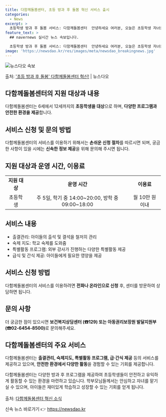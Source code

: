 ```yaml
---
title: 다함께돌봄센터, 초등 방과 후 돌봄 혁신 서비스 출시
categories:
  - News
excerpt: >
  초등학생 방과 후 돌봄 서비스: 다함께돌봄센터  안녕하세요 여러분, 오늘은 초등학생 자녀를 둔 부모님들에게 …
feature_text: >
  ## navernews 실시간 뉴스 속보입니다.

  초등학생 방과 후 돌봄 서비스: 다함께돌봄센터  안녕하세요 여러분, 오늘은 초등학생 자녀를 둔 부모님들에게 …
image: 'https://newsdao.kr/res/images/meta/newsdao_breakingnews.jpg'
---
```


![뉴스다오 속보](https://newsdao.kr/res/images/meta/newsdao_breakingnews.jpg)

<p>출처: <a href="https://newsdao.kr/4191" rel="dofollow">'초등 방과 후 돌봄' 다함께돌봄센터 혁신!</a> | 뉴스다오</p>

<h2 data-ke-size="size26">다함께돌봄센터의 지원 대상과 내용</h2>
<p data-ke-size="size16">다함께돌봄센터는 6세에서 12세까지의 <b>초등학생을 대상</b>으로 하며, <b>다양한 프로그램과 안전한 환경을 제공</b>합니다.</p>

<h2 data-ke-size="size26">서비스 신청 및 문의 방법</h2>
<p data-ke-size="size16">다함께돌봄센터의 서비스를 이용하기 위해서는 <b>손쉬운 신청 절차</b>를 따르시면 되며, 궁금한 사항이 있을 시에는 <b>신속한 정보 제공</b>을 위해 문의해 주시면 됩니다.</p>

<h2 data-ke-size="size26">지원 대상과 운영 시간, 이용료</h2>
<table>
	<tbody>
		<tr>
			<td style="text-align: center; height: 17px;"><b>지원 대상</b></td>
			<td style="text-align: center; height: 17px;"><b>운영 시간</b></td>
			<td style="text-align: center; height: 17px;"><b>이용료</b></td>
		</tr>
		<tr>
			<td style="text-align: center; height: 17px;">초등학생</td>
			<td style="text-align: center; height: 17px;">주 5일, 학기 중 14:00~20:00, 방학 중 09:00~18:00</td>
			<td style="text-align: center; height: 17px;">월 10만 원 이내</td>
		</tr>
	</tbody>
</table>

<h2 data-ke-size="size26">서비스 내용</h2>
<ul>
	<li>출결관리: 아이들의 출석 및 결석을 철저히 관리</li>
	<li>숙제 지도: 학교 숙제를 도와줌</li>
	<li>특별활동 프로그램: 외부 강사가 진행하는 다양한 특별활동 제공</li>
	<li>급식 및 간식 제공: 아이들에게 필요한 영양을 제공</li>
</ul>

<h2 data-ke-size="size26">서비스 신청 방법</h2>
<p data-ke-size="size16">다함께돌봄센터의 서비스를 이용하려면 <b>전화나 온라인으로 신청</b> 후, 센터를 방문하여 상담하면 됩니다.</p>

<h2 data-ke-size="size26">문의 사항</h2>
<p data-ke-size="size16">더 궁금한 점이 있으시면 <b>보건복지상담센터 (☎129) 또는 아동권리보장원 발달지원부 (☎02-6454-8500)</b>로 문의해주세요.</p>

<h2 data-ke-size="size26">다함께돌봄센터의 주요 서비스</h2>
<p data-ke-size="size16">다함께돌봄센터는 <b>출결관리, 숙제지도, 특별활동 프로그램, 급·간식 제공</b> 등의 서비스를 제공하고 있으며, <b>안전한 환경에서 다양한 활동</b>을 경험할 수 있는 기회를 제공합니다.</p>

다함께돌봄센터는 다양한 방과 후 프로그램을 제공하여 초등학생들이 안전하고 유익하게 활동할 수 있는 환경을 마련하고 있습니다. 학부모님들께서는 안심하고 자녀를 맡기실 수 있으며, 아이들은 재미있게 학습하고 성장할 수 있는 기회를 얻게 됩니다.
<br><br>
출처: <a href="https://newsdao.kr/4191">다함께돌봄센터 혁신 소식</a> 

신속 뉴스 바로가기 👉 <a href="https://newsdao.kr" rel="dofollow">https://newsdao.kr</a>


